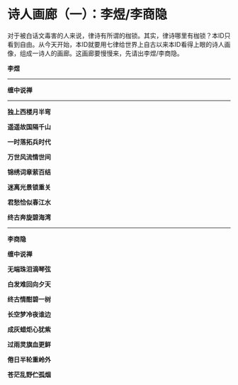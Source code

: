 诗人画廊（一）：李煜/李商隐
====



对于被白话文毒害的人来说，律诗有所谓的枷锁。其实，律诗哪里有枷锁？本ID只看到自由。从今天开始，本ID就要用七律给世界上自古以来本ID看得上眼的诗人画像，组成一诗人的画廊。这画廊要慢慢来，先请出李煜/李商隐。

**李煜**

** **

**缠中说禅**

** **

**独上西楼月半弯**

**遥遥故国隔千山**

**一时落拓兵时代**

**万世风流情世间**

**锦绣词章萦百结**

**迷离光景锁重关**

**君愁恰似春江水**

**终古奔旋碧海湾**

** **

**李商隐**

**缠中说禅**

**无端珠泪滴琴弦**

**白发难回向夕天**

**终古情酣碧一树**

**长空梦冷夜谁边**

**成灰蜡炬心犹紫**

**过雨灵旗血更鲜**

**倦日半轮重岭外**

**苍茫乱野伫孤烟**

